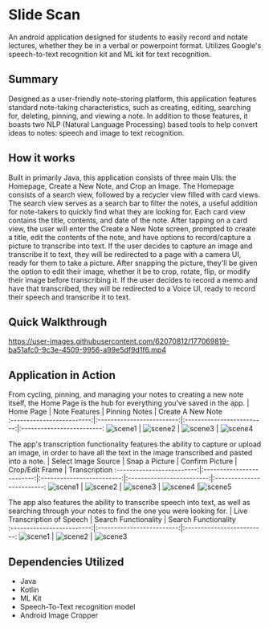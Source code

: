 # Slide Scan
An android application designed for students to easily record and notate lectures, whether they be in a verbal or powerpoint format. Utilizes Google's speech-to-text recognition kit and ML kit for text recognition. 

## Summary
Designed as a user-friendly note-storing platform, this application features standard note-taking characteristics, such as creating, editing, searching for, deleting, pinning, and viewing a note. In addition to those features, it boasts two NLP (Natural Language Processing) based tools to help convert ideas to notes: speech and image to text recognition. 

## How it works
Built in primarily Java, this application consists of three main UIs: the Homepage, Create a New Note, and Crop an Image. The Homepage consists of a search view, followed by a recycler view filled with card views. The search view serves as a search bar to filter the notes, a useful addition for note-takers to quickly find what they are looking for. Each card view contains the title, contents, and date of the note. After tapping on a card view, the user will enter the Create a New Note screen, prompted to create a title, edit the contents of the note, and have options to record/capture a picture to transcribe into text. If the user decides to capture an image and transcribe it to text, they will be redirected to a page with a camera UI, ready for them to take a picture. After snapping the picture, they'll be given the option to edit their image, whether it be to crop, rotate, flip, or modify their image before transcribing it. If the user decides to record a memo and have that transcribed, they will be redirected to a Voice UI, ready to record their speech and transcribe it to text. 

## Quick Walkthrough

https://user-images.githubusercontent.com/62070812/177069819-ba51afc0-9c3e-4509-9956-a99e5df9d1f6.mp4

## Application in Action
From cycling, pinning, and managing your notes to creating a new note itself, the Home Page is the hub for everything you've saved in the app.
| Home Page     | Note Features         | Pinning Notes       | Create A New Note  
:-------------------------:|:-------------------------:|:-------------------------:|:-------------------------:
![scene1](media/image1.jpeg)  | ![scene2](media/image9.jpeg) | ![scene3](media/image10.jpeg) | ![scene4](media/image2.jpeg)

The app's transcription functionality features the ability to capture or upload an image, in order to have all the text in the image transcribed and pasted into a note.
| Select Image Source     | Snap a Picture    | Confirm Picture       | Crop/Edit Frame       | Transcription
:-------------------------:|:-------------------------:|:-------------------------:|:-------------------------:|:-------------------------:
![scene1](media/image3.jpeg)  | ![scene2](media/image4.jpeg) | ![scene3](media/image5.jpeg) | ![scene4](media/image6.jpeg) |![scene5](media/image7.jpeg)

The app also features the ability to transcribe speech into text, as well as searching through your notes to find the one you were looking for.
| Live Transcription of Speech     | Search Functionality         | Search Functionality     
:-------------------------:|:-------------------------:|:-------------------------:
![scene1](media/image8.jpeg)  | ![scene2](media/image11.jpeg) | ![scene3](media/image12.jpeg)

## Dependencies Utilized
- Java
- Kotlin
- ML Kit
- Speech-To-Text recognition model
- Android Image Cropper
